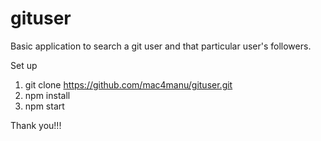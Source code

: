 # gituser

Basic application to search a git user and that particular user's followers.

Set up

1. git clone https://github.com/mac4manu/gituser.git
2. npm install
3. npm start

Thank you!!!
